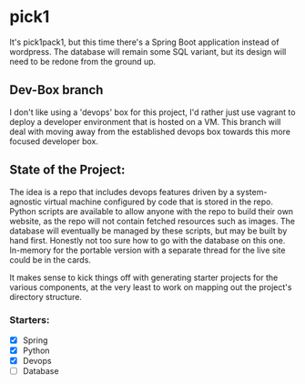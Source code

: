 # pick1

It's pick1pack1, but this time there's a Spring Boot application instead of wordpress. The database will remain some SQL variant, but its design will need to be redone from the ground up. 

## Dev-Box branch
I don't like using a 'devops' box for this project, I'd rather just use vagrant to deploy a developer environment that is hosted on a VM. This branch will deal with moving away from the established devops box towards this more focused developer box.

## State of the Project:

The idea is a repo that includes devops features driven by a system-agnostic virtual machine configured by code that is stored in the repo. Python scripts are available to allow anyone with the repo to build their own website, as the repo will not contain fetched resources such as images. The database will eventually be managed by these scripts, but may be built by hand first. Honestly not too sure how to go with the database on this one. In-memory for the portable version with a separate thread for the live site could be in the cards. 

It makes sense to kick things off with generating starter projects for the various components, at the very least to work on mapping out the project's directory structure.

### Starters:
- [x] Spring
- [x] Python
- [x] Devops
- [ ] Database
